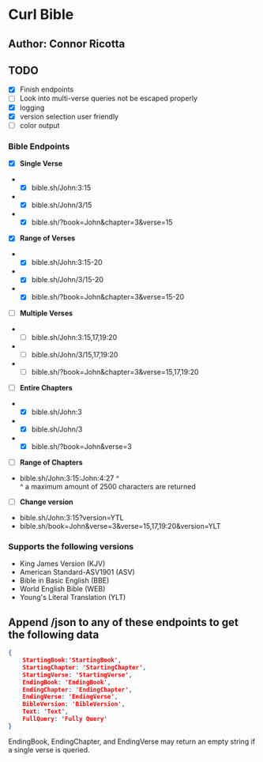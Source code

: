 # Curl Bible
## Author: Connor Ricotta
## TODO
- [X] Finish endpoints
- [ ] Look into multi-verse queries not be escaped properly
- [X] logging
- [X] version selection user friendly
- [ ] color output
### Bible Endpoints 
- [X] **Single Verse**
* - [X] bible.sh/John:3:15
* - [X] bible.sh/John/3/15
* - [X] bible.sh/?book=John&chapter=3&verse=15

- [X] **Range of Verses**
* - [X] bible.sh/John:3:15-20
* - [X] bible.sh/John/3/15-20
* - [X] bible.sh/?book=John&chapter=3&verse=15-20

- [ ] **Multiple Verses**
* - [ ] bible.sh/John:3:15,17,19:20
* - [ ] bible.sh/John/3/15,17,19:20
* - [ ] bible.sh/?book=John&chapter=3&verse=15,17,19:20
 
- [ ] **Entire Chapters**
* - [X] bible.sh/John:3
* - [X] bible.sh/John/3
* - [X] bible.sh/?book=John&verse=3

- [ ] **Range of Chapters**
* bible.sh/John:3:15:John:4:27 ^ \
^ a maximum amount of 2500 characters are returned

- [ ] **Change version**
* bible.sh/John:3:15?version=YTL
* bible.sh/book=John&verse=3&verse=15,17,19:20&version=YLT
### Supports the following versions
   - King James Version (KJV)
   - American Standard-ASV1901 (ASV)
   - Bible in Basic English (BBE)
   - World English Bible (WEB)
   - Young's Literal Translation (YLT)


## Append /json to any of these endpoints to get the following data
```json
{
    StartingBook:'StartingBook',
    StartingChapter: 'StartingChapter',
    StartingVerse: 'StartingVerse',
    EndingBook: 'EndingBook',
    EndingChapter: 'EndingChapter',
    EndingVerse: 'EndingVerse',
    BibleVersion: 'BibleVersion',
    Text: 'Text',
    FullQuery: 'Fully Query'
}
```
EndingBook, EndingChapter, and EndingVerse may return an empty string if a single verse is queried.
